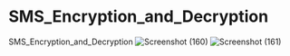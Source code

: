 # SMS_Encryption_and_Decryption
SMS_Encryption_and_Decryption
![Screenshot (160)](https://github.com/MDjafar07/SMS_Encryption_and_Decryption/assets/93277953/b82f4298-42b1-4024-9c36-7bb01415a9cc)
![Screenshot (161)](https://github.com/MDjafar07/SMS_Encryption_and_Decryption/assets/93277953/6febbeb9-ae15-4108-a102-de65ac646a59)
